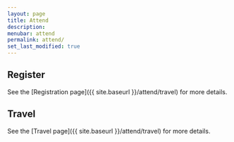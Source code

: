 ```yaml
---
layout: page
title: Attend
description: 
menubar: attend
permalink: attend/
set_last_modified: true
---
```


## Register

See the [Registration page]({{ site.baseurl }}/attend/travel) for more details.

## Travel

See the [Travel page]({{ site.baseurl }}/attend/travel) for more details.

